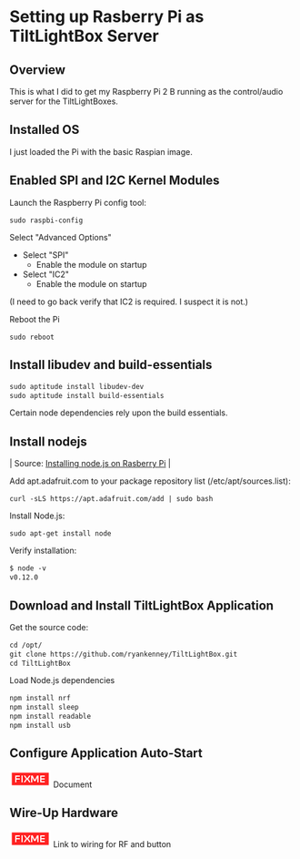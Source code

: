 Setting up Rasberry Pi as TiltLightBox Server
====================

Overview
--------------------

This is what I did to get my Raspberry Pi 2 B running as the control/audio server for the TiltLightBoxes. 


Installed OS
--------------------

I just loaded the Pi with the basic Raspian image.

Enabled SPI and I2C Kernel Modules
--------------------

Launch the Raspberry Pi config tool:

```
sudo raspbi-config
```

Select "Advanced Options"

* Select "SPI"
	* Enable the module on startup
* Select "IC2"
	* Enable the module on startup

(I need to go back verify that IC2 is required. I suspect it is not.)

Reboot the Pi

```
sudo reboot
```

Install libudev and build-essentials
--------------------

```
sudo aptitude install libudev-dev
sudo aptitude install build-essentials
```

Certain node dependencies rely upon the build essentials.

Install nodejs
--------------------

| Source: [Installing node.js on Rasberry Pi](https://learn.adafruit.com/node-embedded-development/installing-node-dot-js) |

Add apt.adafruit.com to your package repository list (/etc/apt/sources.list):

```
curl -sLS https://apt.adafruit.com/add | sudo bash
```

Install Node.js:

```
sudo apt-get install node
```

Verify installation:

```
$ node -v
v0.12.0
```

Download and Install TiltLightBox Application
--------------------

Get the source code:

```
cd /opt/
git clone https://github.com/ryankenney/TiltLightBox.git
cd TiltLightBox
```

Load Node.js dependencies

```
npm install nrf
npm install sleep
npm install readable
npm install usb
```

Configure Application Auto-Start
--------------------

![](fixme.png) Document

Wire-Up Hardware
--------------------

![](fixme.png) Link to wiring for RF and button



